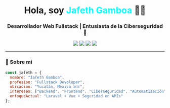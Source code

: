 <!-- Header -->
<h1 align="center">Hola, soy <span style="color:#00FFFF">Jafeth Gamboa</span> 👨‍💻</h1>
<h3 align="center">Desarrollador Web Fullstack | Entusiasta de la Ciberseguridad 🔐</h3>

<p align="center">
  <img src="https://img.shields.io/badge/Code-PHP-blue?style=flat&logo=php" />
  <img src="https://img.shields.io/badge/Laravel-FF2D20?style=flat&logo=laravel&logoColor=white" />
  <img src="https://img.shields.io/badge/JavaScript-F7DF1E?style=flat&logo=javascript&logoColor=black" />
  <img src="https://img.shields.io/badge/CyberSecurity-000000?style=flat&logo=protonvpn&logoColor=white" />
</p>

---

### 🧠 Sobre mí

```js
const jafeth = {
  nombre: "Jafeth Gamboa",
  profesion: "Fullstack Developer",
  ubicacion: "Yucatán, México 🇲🇽",
  intereses: ["Backend", "Frontend", "Ciberseguridad", "Automatización"],
  enfoqueActual: "Laravel + Vue + Seguridad en APIs"
};
